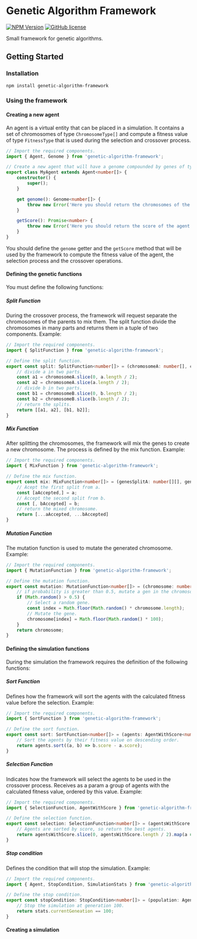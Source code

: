 # Genetic Algorithm Framework
[![NPM Version](https://img.shields.io/npm/v/genetic-algorithm-framework)](https://www.npmjs.com/package/genetic-algorithm-framework)
[![GitHub license](https://img.shields.io/github/license/Naereen/StrapDown.js.svg)](https://github.com/RolandoAndrade/general-simulation-framework/blob/master/LICENSE)

Small framework for genetic algorithms.

## Getting Started

### Installation

```bash
npm install genetic-algorithm-framework
```

### Using the framework

#### Creating a new agent

An agent is a virtual entity that can be placed in a simulation. It contains a set of chromosomes of type `ChromosomeType[]` and compute
a fitness value of type `FitnessType` that is used during the selection and crossover process.

```typescript
// Import the required components.
import { Agent, Genome } from 'genetic-algorithm-framework';

// Create a new agent that will have a genome compounded by genes of type number that form a chromosome of type number[].
export class MyAgent extends Agent<number[]> {
    constructor() {
        super();
    }

    get genome(): Genome<number[]> {
        throw new Error('Here you should return the chromosomes of the agent used to compute the score.');
    }

    getScore(): Promise<number> {
        throw new Error('Here you should return the score of the agent used for the selection process.');
    }
}
```

You should define the `genome` getter and the `getScore` method that will be used by the
framework to compute the fitness value of the agent, the selection process and the crossover operations.

#### Defining the genetic functions

You must define the following functions:

##### Split Function
During the crossover process, the framework will request separate the chromosomes of the parents to mix them.
The split function divide the chromosomes in many parts and returns them in a tuple of two components. Example:

```typescript
// Import the required components.
import { SplitFunction } from 'genetic-algorithm-framework';

// Define the split function.
export const split: SplitFunction<number[]> = (chromosomeA: number[], chromosomeB: number[]): [number[], number[]] => {
    // divide a in two parts.
    const a1 = chromosomeA.slice(0, a.length / 2);
    const a2 = chromosomeA.slice(a.length / 2);
    // divide b in two parts.
    const b1 = chromosomeB.slice(0, b.length / 2);
    const b2 = chromosomeB.slice(b.length / 2);
    // return the splits.
    return [[a1, a2], [b1, b2]];
}
```

##### Mix Function
After splitting the chromosomes, the framework will mix the genes to create a new chromosome.
The process is defined by the mix function. Example:

```typescript
// Import the required components.
import { MixFunction } from 'genetic-algorithm-framework';

// Define the mix function.
export const mix: MixFunction<number[]> = (genesSplitA: number[][], genesSplitB: number[][]): number[] => {
    // Acept the first split from a.
    const [aAccepted,] = a;
    // Accept the second split from b.
    const [, bAccepted] = b;
    // return the mixed chromosome.
    return [...aAccepted, ...bAccepted]
}
```

##### Mutation Function
The mutation function is used to mutate the generated chromosome. Example:

```typescript
// Import the required components.
import { MutationFunction } from 'genetic-algorithm-framework';

// Define the mutation function.
export const mutation: MutationFunction<number[]> = (chromosome: number[]): number[] => {
    // if probability is greater than 0.5, mutate a gen in the chromosome.
    if (Math.random() > 0.5) {
        // Select a random gene.
        const index = Math.floor(Math.random() * chromosome.length);
        // Mutate the gene.
        chromosome[index] = Math.floor(Math.random() * 100);
    }
    return chromosome;
}
```

#### Defining the simulation functions
During the simulation the framework requires the definition of the following functions:

##### Sort Function
Defines how the framework will sort the agents with the calculated fitness value before the selection. Example:

```typescript
// Import the required components.
import { SortFunction } from 'genetic-algorithm-framework';

// Define the sort function.
export const sort: SortFunction<number[]> = (agents: AgentWithScore<number[]>[]): AgentWithScore<number[]>[] => {
    // Sort the agents by their fitness value on descending order.
    return agents.sort((a, b) => b.score - a.score);
}
```

##### Selection Function
Indicates how the framework will select the agents to be used in the crossover process.
Receives as a param a group of agents with the calculated fitness value, ordered by this value. Example:

```typescript
// Import the required components.
import { SelectionFunction, AgentWithScore } from 'genetic-algorithm-framework';

// Define the selection function.
export const selection: SelectionFunction<number[]> = (agentsWithScore: AgentWithScore<number[]>[]): Agent<number[]>[] => {
    // Agents are sorted by score, so return the best agents.
    return agentsWithScore.slice(0, agentsWithScore.length / 2).map(a => a.agent);
}
```

##### Stop condition
Defines the condition that will stop the simulation. Example:

```typescript
// Import the required components.
import { Agent, StopCondition, SimulationStats } from 'genetic-algorithm-framework';

// Define the stop condition.
export const stopCondition: StopCondition<number[]> = (population: Agent<number[]>[], stats: SimulationStats<number[]>): boolean => {
    // Stop the simulation at generation 100.
    return stats.currentGeneation == 100;
}
```

#### Creating a simulation

